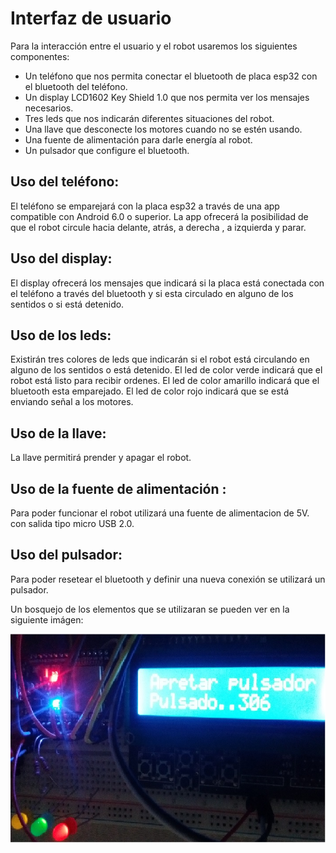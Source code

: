 # **Interfaz de usuario**

Para la interacción entre el usuario y el robot usaremos los siguientes componentes:

- Un teléfono que nos permita conectar el bluetooth de placa esp32 con el bluetooth del teléfono.
- Un display LCD1602 Key Shield 1.0 que nos permita ver los mensajes necesarios.
- Tres leds que nos indicarán diferentes situaciones del robot.
- Una llave que desconecte los motores cuando no se estén usando.
- Una fuente de alimentación para darle energía al robot.
- Un pulsador que configure el bluetooth.  

## Uso del teléfono:

El teléfono se emparejará con la placa esp32 a través de una app compatible con Android 6.0 o superior. 
La app ofrecerá la posibilidad de que el robot circule hacia delante, atrás, a derecha , a izquierda y parar.

## Uso del display:

El display ofrecerá los mensajes que indicará si la placa está conectada con el teléfono a través del bluetooth y si esta circulado en alguno de los sentidos o si está detenido.

## Uso de los leds:

Existirán tres colores de leds que indicarán si el robot está circulando en alguno de los sentidos o está detenido. 
El led de color verde indicará que el robot está listo para recibir ordenes.
El led de color amarillo indicará que el bluetooth esta emparejado.
El led de color rojo indicará que se está enviando señal a los motores.

## Uso de la llave:

La llave permitirá prender y apagar el robot.

## Uso de la fuente de alimentación :

Para poder funcionar el robot utilizará una fuente de alimentacion de 5V. con salida tipo micro USB 2.0.

## Uso del pulsador:

Para poder resetear el bluetooth y definir una nueva conexión se utilizará un pulsador.

Un bosquejo de los elementos que se utilizaran se pueden ver en la siguiente imágen:  
 
![interfaz](InterfazUsuario.jpg)
